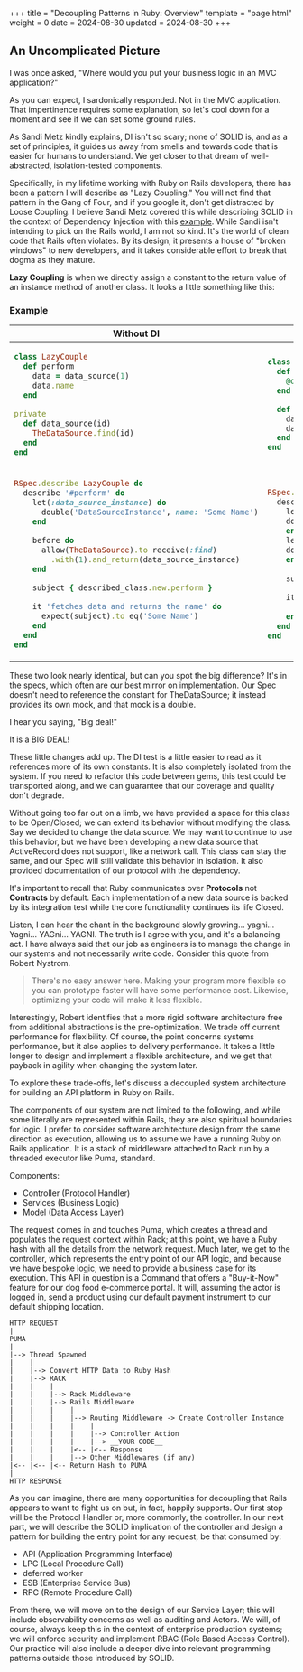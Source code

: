 +++
title = "Decoupling Patterns in Ruby: Overview"
template = "page.html"
weight = 0
date = 2024-08-30
updated = 2024-08-30
+++

## An Uncomplicated Picture

I was once asked, "Where would you put your business logic in an MVC application?"

As you can expect, I sardonically responded. Not in the MVC application. That impertinence requires some explanation, so let's cool down for a moment and see if we can set some ground rules.

As Sandi Metz kindly explains, DI isn't so scary; none of SOLID is, and as a set of principles, it guides us away from smells and towards code that is easier for humans to understand. We get closer to that dream of well-abstracted, isolation-tested components.

Specifically, in my lifetime working with Ruby on Rails developers, there has been a pattern I will describe as "Lazy Coupling." You will not find that pattern in the Gang of Four, and if you google it, don't get distracted by Loose Coupling. I believe Sandi Metz covered this while describing SOLID in the context of Dependency Injection with this [example](https://sandimetz.com/blog/2009/03/21/solid-design-principles#example4pain). While Sandi isn't intending to pick on the Rails world, I am not so kind. It's the world of clean code that Rails often violates. By its design, it presents a house of "broken windows" to new developers, and it takes considerable effort to break that dogma as they mature.

__Lazy Coupling__ is when we directly assign a constant to the return value of an instance method of another class. It looks a little something like this:

### Example
<table style="width:100%">
<thead>
<tr>
<th style="width:50%">
Without DI
</th>
<th>
With DI
</th>
</tr>
</thead>
<tbody>
<tr>
<td>

```ruby
class LazyCouple
  def perform
    data = data_source(1)
    data.name
  end

private
  def data_source(id)
    TheDataSource.find(id)
  end
end
```
</td>
<td>

```ruby
class LooseCouple
  def initialize(data_source = TheDataSource)
    @data_source = data_source
  end

  def perform
    data = @data_source.find(1)
    data.name
  end
end
```
</td>
</tr>
<tr>
<td>

```ruby
RSpec.describe LazyCouple do
  describe '#perform' do
    let(:data_source_instance) do
      double('DataSourceInstance', name: 'Some Name')
    end

    before do
      allow(TheDataSource).to receive(:find)
        .with(1).and_return(data_source_instance)
    end

    subject { described_class.new.perform }

    it 'fetches data and returns the name' do
      expect(subject).to eq('Some Name')
    end
  end
end
```  
</td>
<td>

```ruby
RSpec.describe LooseCouple do
  describe '#perform' do
    let(:data_source_instance) do
	double('DataSourceInstance', name: 'Some Name')
    end
    let(:mock_data_source) do
	double('MockDataSource', find: data_source_instance)
    end
    
    subject { described_class.new(mock_data_source).perform }

    it 'fetches data and returns the name' do
      expect(subject).to eq('Some Name')
    end
  end
end
```
</td>
</tr>
</tbody>
</table>

These two look nearly identical, but can you spot the big difference? It's in the specs, which often are our best mirror on implementation. Our Spec doesn't need to reference the constant for TheDataSource; it instead provides its own mock, and that mock is a double.

I hear you saying, "Big deal!"

It is a BIG DEAL!

These little changes add up. The DI test is a little easier to read as it references more of its own constants. It is also completely isolated from the system. If you need to refactor this code between gems, this test could be transported along, and we can guarantee that our coverage and quality don't degrade.

Without going too far out on a limb, we have provided a space for this class to be Open/Closed; we can extend its behavior without modifying the class. Say we decided to change the data source. We may want to continue to use this behavior, but we have been developing a new data source that ActiveRecord does not support, like a network call. This class can stay the same, and our Spec will still validate this behavior in isolation. It also provided documentation of our protocol with the dependency.

It's important to recall that Ruby communicates over __Protocols__ not __Contracts__ by default. Each implementation of a new data source is backed by its integration test while the core functionality continues its life Closed.

Listen, I can hear the chant in the background slowly growing... yagni... Yagni... YAGni... YAGNI. The truth is I agree with you, and it's a balancing act. I have always said that our job as engineers is to manage the change in our systems and not necessarily write code.
Consider this quote from Robert Nystrom.

> There's no easy answer here. Making your program more flexible so you can prototype faster will have some performance cost. Likewise, optimizing your code will make it less flexible.

Interestingly, Robert identifies that a more rigid software architecture free from additional abstractions is the pre-optimization. We trade off current performance for flexibility. Of course, the point concerns systems performance, but it also applies to delivery performance. It takes a little longer to design and implement a flexible architecture, and we get that payback in agility when changing the system later.

To explore these trade-offs, let's discuss a decoupled system architecture for building an API platform in Ruby on Rails.

The components of our system are not limited to the following, and while some literally are represented within Rails, they are also spiritual boundaries for logic. I prefer to consider software architecture design from the same direction as execution, allowing us to assume we have a running Ruby on Rails application. It is a stack of middleware attached to Rack run by a threaded executor like Puma, standard.

Components:
- Controller (Protocol Handler)
- Services (Business Logic)
- Model (Data Access Layer)

The request comes in and touches Puma, which creates a thread and populates the request context within Rack; at this point, we have a Ruby hash with all the details from the network request. Much later, we get to the controller, which represents the entry point of our API logic, and because we have bespoke logic, we need to provide a business case for its execution. This API in question is a Command that offers a "Buy-it-Now" feature for our dog food e-commerce portal. It will, assuming the actor is logged in, send a product using our default payment instrument to our default shipping location.

    HTTP REQUEST
    |
    PUMA
    |
    |--> Thread Spawned
    |    |
    |    |--> Convert HTTP Data to Ruby Hash
    |    |--> RACK
    |    |    |
    |    |    |--> Rack Middleware
    |    |    |--> Rails Middleware
    |    |    |    |
    |    |    |    |--> Routing Middleware -> Create Controller Instance
    |    |    |    |    |
    |    |    |    |    |--> Controller Action
    |    |    |    |    |--> __YOUR CODE__
    |    |    |    |<-- |<-- Response
    |    |    |    |--> Other Middlewares (if any)
    |<-- |<-- |<-- Return Hash to PUMA
    |
    HTTP RESPONSE

As you can imagine, there are many opportunities for decoupling that Rails appears to want to fight us on but, in fact, happily supports. Our first stop will be the Protocol Handler or, more commonly, the controller. In our next part, we will describe the SOLID implication of the controller and design a pattern for building the entry point for any request, be that consumed by:
- API (Application Programming Interface)
- LPC (Local Procedure Call)
- deferred worker
- ESB (Enterprise Service Bus)
- RPC (Remote Procedure Call)

From there, we will move on to the design of our Service Layer; this will include observability concerns as well as auditing and Actors. We will, of course, always keep this in the context of enterprise production systems; we will enforce security and implement RBAC (Role Based Access Control). Our practice will also include a deeper dive into relevant programming patterns outside those introduced by SOLID.
